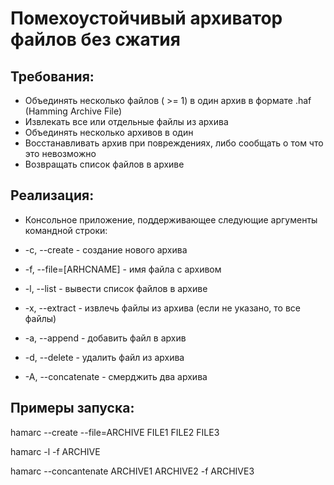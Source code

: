 # Помехоустойчивый архиватор файлов без сжатия
## Требования:
- Объединять несколько файлов ( >= 1) в один архив в формате .haf (Hamming Archive File)
- Извлекать все или отдельные файлы из архива
- Объединять несколько архивов в один
- Восстанавливать архив при повреждениях, либо сообщать о том что это невозможно
- Возвращать список файлов в архиве
## Реализация:
- Консольное приложение, поддерживающее следующие аргументы командной строки:

- -c, --create - создание нового архива

- -f, --file=[ARHCNAME] - имя файла с архивом

- -l, --list - вывести список файлов в архиве

- -x, --extract - извлечь файлы из архива (если не указано, то все файлы)

- -a, --append - добавить файл в архив

- -d, --delete - удалить файл из архива

- -A, --concatenate - смерджить два архива
## Примеры запуска:
hamarc --create --file=ARCHIVE FILE1 FILE2 FILE3

hamarc -l -f ARCHIVE

hamarc --concantenate ARCHIVE1 ARCHIVE2 -f ARCHIVE3
